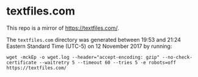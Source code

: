 # textfiles.com

This repo is a mirror of https://textfiles.com/.

The `textfiles.com` directory was generated between 19:53 and 21:24 Eastern Standard Time (UTC-5) on 12 November 2017 by running:

    wget -mckEp -o wget.log --header="accept-encoding: gzip" --no-check-certificate --waitretry 5 --timeout 60 --tries 5 -e robots=off https://textfiles.com/
